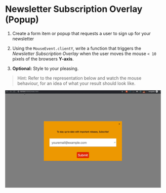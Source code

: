 # Newsletter Subscription Overlay (Popup)

1. Create a form item or popup that requests a user to sign up for your newsletter

1. Using the `MouseEvent.clientY`, write a function that triggers the _Newsletter Subscription Overlay_ when the user moves the mouse `< 10` pixels of the browsers **Y-axis**.

1. **Optional:** Style to your pleasing.

> Hint: Refer to the representation below and watch the mouse behaviour, for an idea of what your result should look like.

![demo](demo.gif)
